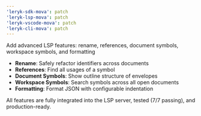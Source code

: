 ```yaml
---
'leryk-sdk-mova': patch
'leryk-lsp-mova': patch
'leryk-vscode-mova': patch
'leryk-cli-mova': patch
---
```


Add advanced LSP features: rename, references, document symbols, workspace symbols, and formatting

- **Rename**: Safely refactor identifiers across documents
- **References**: Find all usages of a symbol
- **Document Symbols**: Show outline structure of envelopes
- **Workspace Symbols**: Search symbols across all open documents
- **Formatting**: Format JSON with configurable indentation

All features are fully integrated into the LSP server, tested (7/7 passing), and production-ready.
